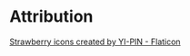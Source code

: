 # Attribution

[Strawberry icons created by YI-PIN - Flaticon](https://www.flaticon.com/free-icons/strawberry) 

